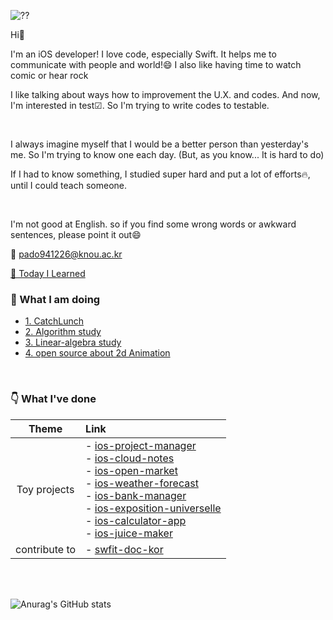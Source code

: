 ![??](https://user-images.githubusercontent.com/83933153/159289427-6a8ed1f9-87d2-4e91-8cac-d05baaf307fa.gif)


Hi👋

I'm an iOS developer!  I love code, especially Swift. It helps me to communicate with people and world!😄 I also like having time to watch comic or hear rock

I like talking about ways how to improvement the U.X. and codes. And now, I'm interested in test☑︎. So I'm trying to write codes to testable.

<br>

I always imagine myself that I would be a better person than yesterday's me. So I'm trying to know one each day. (But, as you know... It is hard to do)

If I had to know something, I studied super hard and put a lot of efforts🔥, until I could teach someone.

<br>

I'm not good at English. so if you find some wrong words or awkward sentences, please point it out😄

📮 pado941226@knou.ac.kr

[🤔 Today I Learned](https://soo941226.notion.site/b62a97ca26ff49d4bade5febcb2cd7ac?v=18935fc8c4594f38bfd83c87c92e0e8d)

### 👊 What I am doing
  * [1. CatchLunch](https://github.com/soo941226/CatchLunch)
  * [2. Algorithm study](https://github.com/ictechgy/AlgorithmStudy)
  * [3. Linear-algebra study](https://github.com/Ldoy/Math)
  * [4. open source about 2d Animation](https://github.com/soo941226/VEM)


<br>


### 👇 What I've done
 
 |Theme|Link|
 |:---:|:---|
| Toy projects |- [ios-project-manager](https://github.com/soo941226/ios-project-manager) <br>- [ios-cloud-notes](https://github.com/soo941226/ios-cloud-notes) <br/>- [ios-open-market](https://github.com/soo941226/ios-open-market) <br/>- [ios-weather-forecast](https://github.com/soo941226/ios-weather-forecast) <br/>- [ios-bank-manager](https://github.com/soo941226/ios-bank-manager) <br/>- [ios-exposition-universelle](https://github.com/soo941226/ios-exposition-universelle) <br/>- [ios-calculator-app](https://github.com/soo941226/ios-calculator-app) <br/>- [ios-juice-maker](https://github.com/soo941226/ios-juice-maker) <br/> |
|contribute to|- [swfit-doc-kor](https://github.com/yagom-academy/swift-doc-kor)|

<br>
<br>


![Anurag's GitHub stats](https://github-readme-stats.vercel.app/api?username=soo941226&show_icons=true&theme=nord)

<!--
**soo941226/soo941226** is a ✨ _special_ ✨ repository because its `README.md` (this file) appears on your GitHub profile.

Here are some ideas to get you started:

- 🔭 I’m currently working on ...
- 🌱 I’m currently learning ...
- 👯 I’m looking to collaborate on ...
- 🤔 I’m looking for help with ...
- 💬 Ask me about ...
- 📫 How to reach me: ...
- 😄 Pronouns: ...
- ⚡ Fun fact: ...
-->
